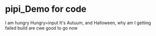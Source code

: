 # pipi_Demo for code
I am hungry
Hungry=input
It's Autuum, and Halloween, 
why am I getting failed build
are cwe good to go now
